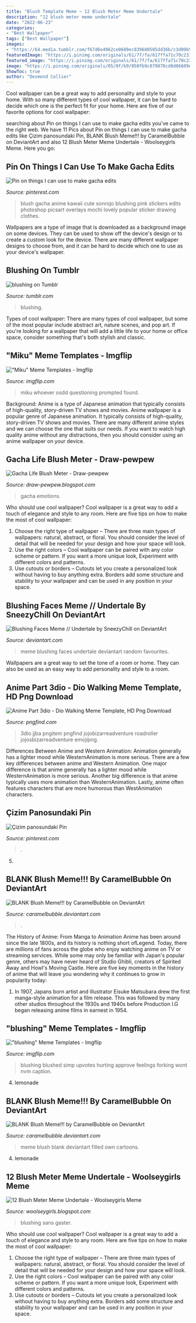 ```yaml
---
title: "Blush Template Meme ~ 12 Blush Meter Meme Undertale"
description: "12 blush meter meme undertale"
date: "2022-06-23"
categories:
- "Best Wallpaper"
tags: ["Best Wallpaper"]
images:
- "https://64.media.tumblr.com/f67d6e4962ce0689ec839680505dd36b/c3d09b5d971d1c7b-99/s640x960/fe65b6c096a8f3ce16db852e08c2e0161ef9843b.jpg"
featuredImage: "https://i.pinimg.com/originals/61/7f/fa/617ffa71c70c2312df160235b245dd3e.jpg"
featured_image: "https://i.pinimg.com/originals/61/7f/fa/617ffa71c70c2312df160235b245dd3e.jpg"
image: "https://i.pinimg.com/originals/05/0f/b9/050fb9c079078cd0d06609ed1d350798.png"
ShowToc: true
author: "Desmond Collier"
---
```



Cool wallpaper can be a great way to add personality and style to your home. With so many different types of cool wallpaper, it can be hard to decide which one is the perfect fit for your home. Here are five of our favorite options for cool wallpaper: 

	

		
searching about Pin on things I can use to make gacha edits you've came to the right web. We have 11 Pics about Pin on things I can use to make gacha edits like Çizim panosundaki Pin, BLANK Blush Meme!!! by CaramelBubble on DeviantArt and also 12 Blush Meter Meme Undertale - Woolseygirls Meme. Here you go:
		
    
## Pin On Things I Can Use To Make Gacha Edits

<img loading=lazy src="https://i.pinimg.com/originals/05/0f/b9/050fb9c079078cd0d06609ed1d350798.png" onerror="this.onerror=null;this.src='https://tse3.mm.bing.net/th?id=OIP.NM4n9wNDams0Os578MRgUAHaC5&amp;pid=15.1';" alt="Pin on things I can use to make gacha edits">

_Source: pinterest.com_

>blush gacha anime kawaii cute sonrojo blushing pink stickers edits photoshop picsart overlays mochi lovely popular sticker drawing clothes. 

	

Wallpapers are a type of image that is downloaded as a background image on some devices. They can be used to show off the device's design or to create a custom look for the device. There are many different wallpaper designs to choose from, and it can be hard to decide which one to use as your device's wallpaper.

    
## Blushing On Tumblr

<img loading=lazy src="https://64.media.tumblr.com/f67d6e4962ce0689ec839680505dd36b/c3d09b5d971d1c7b-99/s640x960/fe65b6c096a8f3ce16db852e08c2e0161ef9843b.jpg" onerror="this.onerror=null;this.src='https://tse1.mm.bing.net/th?id=OIP.awo85A6eoCHRTF8cXSMkbwHaHK&amp;pid=15.1';" alt="blushing on Tumblr">

_Source: tumblr.com_

>blushing. 

	

Types of cool wallpaper:
There are many types of cool wallpaper, but some of the most popular include abstract art, nature scenes, and pop art. If you're looking for a wallpaper that will add a little life to your home or office space, consider something that's both stylish and classic.

    
## &quot;Miku&quot; Meme Templates - Imgflip

<img loading=lazy src="https://i.imgflip.com/37ln1x.png" onerror="this.onerror=null;this.src='https://tse1.mm.bing.net/th?id=OIP.lqDOC9NXsAT-WTUWgpPDEAHaHx&amp;pid=15.1';" alt="&quot;Miku&quot; Meme Templates - Imgflip">

_Source: imgflip.com_

>miku whoever osdd questioning prompted found. 

	

Background: Anime is a type of Japanese animation that typically consists of high-quality, story-driven TV shows and movies.
Anime wallpaper is a popular genre of Japanese animation. It typically consists of high-quality, story-driven TV shows and movies. There are many different anime styles and we can choose the one that suits our needs. If you want to watch high quality anime without any distractions, then you should consider using an anime wallpaper on your device.

    
## Gacha Life Blush Meter - Draw-pewpew

<img loading=lazy src="https://i.pinimg.com/originals/db/c8/c2/dbc8c2a6ed035205dc987bb25412ae56.jpg" onerror="this.onerror=null;this.src='https://tse2.mm.bing.net/th?id=OIP.tD4WTHOzsNrwbK3047HuvgHaJV&amp;pid=15.1';" alt="Gacha Life Blush Meter - Draw-pewpew">

_Source: draw-pewpew.blogspot.com_

>gacha emotions. 

	

Who should use cool wallpaper?
Cool wallpaper is a great way to add a touch of elegance and style to any room. Here are five tips on how to make the most of cool wallpaper: 
1) Choose the right type of wallpaper – There are three main types of wallpapers: natural, abstract, or floral. You should consider the level of detail that will be needed for your design and how your space will look. 
2) Use the right colors – Cool wallpaper can be paired with any color scheme or pattern. If you want a more unique look, Experiment with different colors and patterns. 
3) Use cutouts or borders – Cutouts let you create a personalized look without having to buy anything extra. Borders add some structure and stability to your wallpaper and can be used in any position in your space.

    
## Blushing Faces Meme // Undertale By SneezyChill On DeviantArt

<img loading=lazy src="https://orig00.deviantart.net/0426/f/2018/143/e/c/blushing_faces_meme_by_sneezychill-dcccrpz.png" onerror="this.onerror=null;this.src='https://tse3.mm.bing.net/th?id=OIP.GzlzMdI_y7RKLDfORpDMHQHaJY&amp;pid=15.1';" alt="Blushing Faces Meme // Undertale by SneezyChill on DeviantArt">

_Source: deviantart.com_

>meme blushing faces undertale deviantart random favourites. 

	

Wallpapers are a great way to set the tone of a room or home. They can also be used as an easy way to add personality and style to a room.

    
## Anime Part 3dio - Dio Walking Meme Template, HD Png Download

<img loading=lazy src="https://www.pngfind.com/pngs/m/479-4797830_anime-part-3dio-dio-walking-meme-template-hd.png" onerror="this.onerror=null;this.src='https://tse1.mm.bing.net/th?id=OIP.DXG3sq0BlXK21yhDFRWHVQHaKj&amp;pid=15.1';" alt="Anime Part 3dio - Dio Walking Meme Template, HD Png Download">

_Source: pngfind.com_

>3dio jjba pngitem pngfind jojobizarreadventure roadroller jojosbizarreadventure emojipng. 

	

Differences Between Anime and Western Animation: Animation generally has a lighter mood while WesternAnimation is more serious.
There are a few key differences between anime and Western Animation. One major difference is that anime generally has a lighter mood while WesternAnimation is more serious. Another big difference is that anime typically uses more animation than WesternAnimation. Lastly, anime often features characters that are more humorous than WestAnimation characters.

    
## Çizim Panosundaki Pin

<img loading=lazy src="https://i.pinimg.com/originals/61/7f/fa/617ffa71c70c2312df160235b245dd3e.jpg" onerror="this.onerror=null;this.src='https://tse3.mm.bing.net/th?id=OIP.Xaf8Fm3hWE9nkjsjvfi9PAHaGq&amp;pid=15.1';" alt="Çizim panosundaki Pin">

_Source: pinterest.com_

>. 

	

5.

    
## BLANK Blush Meme!!! By CaramelBubble On DeviantArt

<img loading=lazy src="https://images-wixmp-ed30a86b8c4ca887773594c2.wixmp.com/intermediary/f/0ecbca4f-f9f3-4f2c-95ac-38a9b84e8c53/d6sjcvv-9e28cf5b-4b7f-492b-911f-d8d398dcc5a8.png/v1/fill/w_950,h_841,q_70,strp/blank_blush_meme____by_caramelbubble_d6sjcvv-pre.jpg" onerror="this.onerror=null;this.src='https://tse4.mm.bing.net/th?id=OIP.e6k9PuJivkcJWW9aWcxBEAHaGj&amp;pid=15.1';" alt="BLANK Blush Meme!!! by CaramelBubble on DeviantArt">

_Source: caramelbubble.deviantart.com_

>. 

	

The History of Anime: From Manga to Animation
Anime has been around since the late 1800s, and its history is nothing short ofLegend. Today, there are millions of fans across the globe who enjoy watching anime on TV or streaming services. While some may only be familiar with Japan's popular genre, others may have never heard of Studio Ghibli, creators of Spirited Away and Howl's Moving Castle. Here are five key moments in the history of anime that will leave you wondering why it continues to grow in popularity today:
1) In 1907, Japans born artist and illustrator Eisuke Matsubara drew the first manga-style animation for a film release. This was followed by many other studios throughout the 1930s and 1940s before Production I.G began releasing anime films in earnest in 1954.

    
## &quot;blushing&quot; Meme Templates - Imgflip

<img loading=lazy src="https://i.imgflip.com/4/5d8hrx.jpg" onerror="this.onerror=null;this.src='https://tse4.mm.bing.net/th?id=OIP.m3oZ1eu6kSNA9QVcQ2qS7QAAAA&amp;pid=15.1';" alt="&quot;blushing&quot; Meme Templates - Imgflip">

_Source: imgflip.com_

>blushing blushed simp upvotes hurting approve feelings forking wont nvm caption. 

	

4. lemonade 

    
## BLANK Blush Meme!!! By CaramelBubble On DeviantArt

<img loading=lazy src="http://th08.deviantart.net/fs70/PRE/i/2013/304/3/c/blank_blush_meme____by_caramelbubble-d6sjcvv.png" onerror="this.onerror=null;this.src='https://tse4.mm.bing.net/th?id=OIP.YdaAxnp8mgdrQdyVMosMYAHaGj&amp;pid=15.1';" alt="BLANK Blush Meme!!! by CaramelBubble on DeviantArt">

_Source: caramelbubble.deviantart.com_

>meme blush blank deviantart filled own cartoons. 

	

4. lemonade 

    
## 12 Blush Meter Meme Undertale - Woolseygirls Meme

<img loading=lazy src="https://i.pinimg.com/originals/8c/dc/c9/8cdcc943375c864974812fdba0498f5d.jpg" onerror="this.onerror=null;this.src='https://tse3.mm.bing.net/th?id=OIP.oGs8Emq3PAOV6kAjsjA9CQHaJ4&amp;pid=15.1';" alt="12 Blush Meter Meme Undertale - Woolseygirls Meme">

_Source: woolseygirls.blogspot.com_

>blushing sans gaster. 

	

Who should use cool wallpaper?
Cool wallpaper is a great way to add a touch of elegance and style to any room. Here are five tips on how to make the most of cool wallpaper: 
1) Choose the right type of wallpaper – There are three main types of wallpapers: natural, abstract, or floral. You should consider the level of detail that will be needed for your design and how your space will look. 
2) Use the right colors – Cool wallpaper can be paired with any color scheme or pattern. If you want a more unique look, Experiment with different colors and patterns. 
3) Use cutouts or borders – Cutouts let you create a personalized look without having to buy anything extra. Borders add some structure and stability to your wallpaper and can be used in any position in your space.

